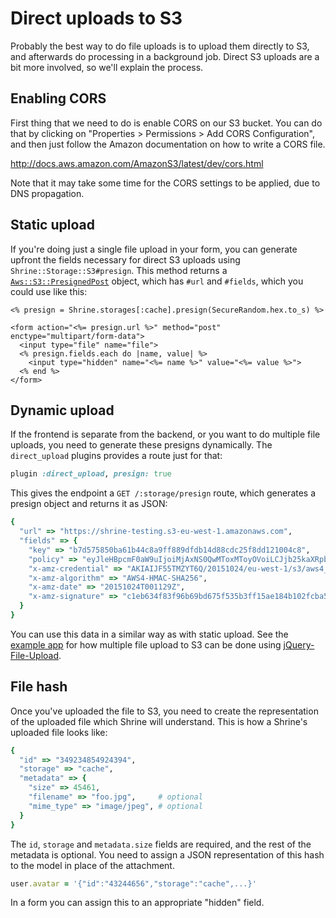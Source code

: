 # Direct uploads to S3

Probably the best way to do file uploads is to upload them directly to S3, and
afterwards do processing in a background job. Direct S3 uploads are a bit more
involved, so we'll explain the process.

## Enabling CORS

First thing that we need to do is enable CORS on our S3 bucket. You can do that
by clicking on "Properties > Permissions > Add CORS Configuration", and
then just follow the Amazon documentation on how to write a CORS file.

http://docs.aws.amazon.com/AmazonS3/latest/dev/cors.html

Note that it may take some time for the CORS settings to be applied, due to
DNS propagation.

## Static upload

If you're doing just a single file upload in your form, you can generate
upfront the fields necessary for direct S3 uploads using
`Shrine::Storage::S3#presign`. This method returns a [`Aws::S3::PresignedPost`]
object, which has `#url` and `#fields`, which you could use like this:

```erb
<% presign = Shrine.storages[:cache].presign(SecureRandom.hex.to_s) %>

<form action="<%= presign.url %>" method="post" enctype="multipart/form-data">
  <input type="file" name="file">
  <% presign.fields.each do |name, value| %>
    <input type="hidden" name="<%= name %>" value="<%= value %>">
  <% end %>
</form>
```

## Dynamic upload

If the frontend is separate from the backend, or you want to do multiple file
uploads, you need to generate these presigns dynamically. The `direct_upload`
plugins provides a route just for that:

```rb
plugin :direct_upload, presign: true
```

This gives the endpoint a `GET /:storage/presign` route, which generates a
presign object and returns it as JSON:

```rb
{
  "url" => "https://shrine-testing.s3-eu-west-1.amazonaws.com",
  "fields" => {
    "key" => "b7d575850ba61b44c8a9ff889dfdb14d88cdc25f8dd121004c8",
    "policy" => "eyJleHBpcmF0aW9uIjoiMjAxNS0QwMToxMToyOVoiLCJjb25kaXRpb25zIjpbeyJidWNrZXQiOiJzaHJpbmUtdGVzdGluZyJ9LHsia2V5IjoiYjdkNTc1ODUwYmE2MWI0NGU3Y2M4YTliZmY4OGU5ZGZkYjE2NTQ0ZDk4OGNkYzI1ZjhkZDEyMTAwNGM4In0seyJ4LWFtei1jcmVkZW50aWFsIjoiQUtJQUlKRjU1VE1aWlk0NVVUNlEvMjAxNTEwMjQvZXUtd2VzdC0xL3MzL2F3czRfcmVxdWVzdCJ9LHsieC1hbXotYWxnb3JpdGhtIjoiQVdTNC1ITUFDLVNIQTI1NiJ9LHsieC1hbXotZGF0ZSI6IjIwMTUxMDI0VDAwMTEyOVoifV19",
    "x-amz-credential" => "AKIAIJF55TMZYT6Q/20151024/eu-west-1/s3/aws4_request",
    "x-amz-algorithm" => "AWS4-HMAC-SHA256",
    "x-amz-date" => "20151024T001129Z",
    "x-amz-signature" => "c1eb634f83f96b69bd675f535b3ff15ae184b102fcba51e4db5f4959b4ae26f4"
  }
}
```

You can use this data in a similar way as with static upload. See
the [example app] for how multiple file upload to S3 can be done using
[jQuery-File-Upload].

## File hash

Once you've uploaded the file to S3, you need to create the representation of
the uploaded file which Shrine will understand. This is how a Shrine's uploaded
file looks like:

```rb
{
  "id" => "349234854924394",
  "storage" => "cache",
  "metadata" => {
    "size" => 45461,
    "filename" => "foo.jpg",     # optional
    "mime_type" => "image/jpeg", # optional
  }
}
```

The `id`, `storage` and `metadata.size` fields are required, and the rest of
the metadata is optional. You need to assign a JSON representation of this
hash to the model in place of the attachment.

```rb
user.avatar = '{"id":"43244656","storage":"cache",...}'
```

In a form you can assign this to an appropriate "hidden" field.

[`Aws::S3::PresignedPost`]: http://docs.aws.amazon.com/sdkforruby/api/Aws/S3/Bucket.html#presigned_post-instance_method
[example app]: https://github.com/janko-m/shrine-example
[jQuery-File-Upload]: https://github.com/blueimp/jQuery-File-Upload
